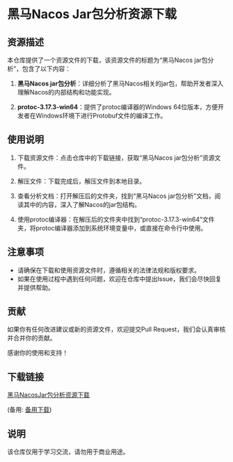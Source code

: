 # 黑马Nacos Jar包分析资源下载

## 资源描述

本仓库提供了一个资源文件的下载，该资源文件的标题为“黑马Nacos jar包分析”，包含了以下内容：

1. **黑马Nacos jar包分析**：详细分析了黑马Nacos相关的jar包，帮助开发者深入理解Nacos的内部结构和功能实现。

2. **protoc-3.17.3-win64**：提供了protoc编译器的Windows 64位版本，方便开发者在Windows环境下进行Protobuf文件的编译工作。

## 使用说明

1. 下载资源文件：点击仓库中的下载链接，获取“黑马Nacos jar包分析”资源文件。

2. 解压文件：下载完成后，解压文件到本地目录。

3. 查看分析文档：打开解压后的文件夹，找到“黑马Nacos jar包分析”文档，阅读其中的内容，深入了解Nacos的jar包结构。

4. 使用protoc编译器：在解压后的文件夹中找到“protoc-3.17.3-win64”文件夹，将protoc编译器添加到系统环境变量中，或直接在命令行中使用。

## 注意事项

- 请确保在下载和使用资源文件时，遵循相关的法律法规和版权要求。
- 如果在使用过程中遇到任何问题，欢迎在仓库中提出Issue，我们会尽快回复并提供帮助。

## 贡献

如果你有任何改进建议或新的资源文件，欢迎提交Pull Request，我们会认真审核并合并你的贡献。

感谢你的使用和支持！

## 下载链接
[黑马NacosJar包分析资源下载](https://pan.quark.cn/s/c9b3551ef587) 

(备用: [备用下载](https://pan.baidu.com/s/1uSCEUakfjzIP6_crBbQAiQ?pwd=1234))

## 说明

该仓库仅用于学习交流，请勿用于商业用途。
